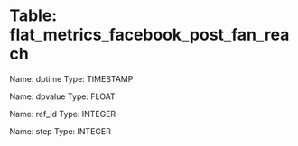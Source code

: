 Table: flat_metrics_facebook_post_fan_reach
===========================================

Name: dptime
Type: TIMESTAMP

Name: dpvalue
Type: FLOAT

Name: ref_id
Type: INTEGER

Name: step
Type: INTEGER

